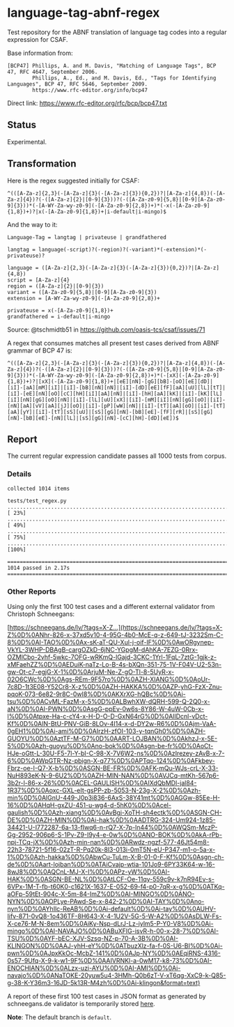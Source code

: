 # language-tag-abnf-regex

Test repository for the ABNF translation of language tag codes into a regular expression for CSAF.

Base information from:
```
[BCP47] Phillips, A. and M. Davis, "Matching of Language Tags", BCP 47, RFC 4647, September 2006. 
        Phillips, A., Ed., and M. Davis, Ed., "Tags for Identifying Languages", BCP 47, RFC 5646, September 2009.
        https://www.rfc-editor.org/info/bcp47
```
Direct link: https://www.rfc-editor.org/rfc/bcp/bcp47.txt

## Status

Experimental.

## Transformation

Here is the regex suggested initially for CSAF: 
```
^(([A-Za-z]{2,3}(-[A-Za-z]{3}(-[A-Za-z]{3}){0,2})?|[A-Za-z]{4,8})(-[A-Za-z]{4})?(-([A-Za-z]{2}|[0-9]{3}))?(-([A-Za-z0-9]{5,8}|[0-9][A-Za-z0-9]{3}))*(-[A-WY-Za-wy-z0-9](-[A-Za-z0-9]{2,8})+)*(-x(-[A-Za-z0-9]{1,8})+)?|x(-[A-Za-z0-9]{1,8})+|i-default|i-mingo)$
```

And the way to it:
```
Language-Tag = langtag | privateuse | grandfathered

langtag = language(-script)?(-region)?(-variant)*(-extension)*(-privateuse)?

language = ([A-Za-z]{2,3}(-[A-Za-z]{3}(-[A-Za-z]{3}){0,2})?|[A-Za-z]{4,8})
script = [A-Za-z]{4}
region = ([A-Za-z]{2}|[0-9]{3})
variant = ([A-Za-z0-9]{5,8}|[0-9][A-Za-z0-9]{3})
extension = [A-WY-Za-wy-z0-9](-[A-Za-z0-9]{2,8})+

privateuse = x(-[A-Za-z0-9]{1,8})+
grandfathered = i-default|i-mingo
```

Source: @tschmidtb51 in https://github.com/oasis-tcs/csaf/issues/71

A regex that consumes matches all present test cases derived from ABNF grammar of BCP 47 is:

```
^(([A-Za-z]{2,3}(-[A-Za-z]{3}(-[A-Za-z]{3}){0,2})?|[A-Za-z]{4,8})(-[A-Za-z]{4})?(-([A-Za-z]{2}|[0-9]{3}))?(-([A-Za-z0-9]{5,8}|[0-9][A-Za-z0-9]{3}))*(-[A-WY-Za-wy-z0-9](-[A-Za-z0-9]{2,8})+)*(-[xX](-[A-Za-z0-9]{1,8})+)?|[xX](-[A-Za-z0-9]{1,8})+|[eE][nN]-[gG][bB]-[oO][eE][dD]|[iI]-[aA][mM][iI]|[iI]-[bB][nN][nN]|[iI]-[dD][eE][fF][aA][uU][lL][tT]|[iI]-[eE][nN][oO][cC][hH][iI][aA][nN]|[iI]-[hH][aA][kK]|[iI]-[kK][lL][iI][nN][gG][oO][nN]|[iI]-[lL][uU][xX]|[iI]-[mM][iI][nN][gG][oO]|[iI]-[nN][aA][vV][aA][jJ][oO]|[iI]-[pP][wW][nN]|[iI]-[tT][aA][oO]|[iI]-[tT][aA][yY]|[iI]-[tT][sS][uU]|[sS][gG][nN]-[bB][eE]-[fF][rR]|[sS][gG][nN]-[bB][eE]-[nN][lL]|[sS][gG][nN]-[cC][hH]-[dD][eE])$
```

## Report

The current regular expression candidate passes all 1000 tests from corpus.

### Details

```
collected 1014 items

tests/test_regex.py ................................................................................................................................................................................................................................................... [ 23%]
....................................................................................................................................................................................................................................................................... [ 49%]
....................................................................................................................................................................................................................................................................... [ 75%]
.....................................................................................................................................................................................................................................................                   [100%]

============================================================================================================================ 1014 passed in 2.17s =============================================================================================================================
```

### Other Reports

Using only the first 100 test cases and a different external validator from Christoph Schneegans:

[https://schneegans.de/lv/?tags=X-Z...](https://schneegans.de/lv/?tags=X-Z%0D%0ANhr-826-x-37xd5v10-4-95G-4b0-McE-q-z-649-tJ-3232Sm-C-8%0D%0AI-TAO%0D%0Ax-sK-aT-QU-Xul-j-oif-IF%0D%0AwORgynep-VkYL-3WHP-DBAgB-cargOZkD-6jNC-YGpgM-dAhKA-7EZG-0Rrx-OZMlCbo-2vhf-5wkc-7OFG-wRKmQ-lGajd-3CKC-1Yrl-1FqL-7ztG-1gjk-z-xMFaehZZ%0D%0AEDuiK-naTz-Lo-B-4s-bXQn-351-75-1V-F04V-U2-53n-gw-Ot-c7-egjG-X-1%0D%0ArjuM-Ne-Z-gO-Tl-8-5UyR-x-02O6CWc%0D%0Ags-REm-9F57ro%0D%0AZH-XIANG%0D%0AoUr-7c8D-1t3E08-Y52Cr8-X-z%0D%0AZH-HAKKA%0D%0AZP-yhG-FzX-Znu-pqoK-073-6e82-9r8C-0wI8%0D%0AKXrXG-hQBc%0D%0Ai-tsu%0D%0ACvML-FazM-x-5%0D%0ALBwhXW-dQRH-599-Q-2Q0-x-aN%0D%0AI-PWN%0D%0AsgG-ppEv-0w6s-8Y86-W-4uW-0Cb-x-l%0D%0Atpxe-Ha-c-cY4-x-H-D-O-D-GxN64rG%0D%0AIlDcnl-vDct-Kf%0D%0AlN-BtU-PNV-GiB-8LOv-4I14-x-d-DY2w-R6%0D%0Ajm-VaA-0gEH1%0D%0Ai-ami%0D%0AIrzH-zfOI-103-y-tqnGh0%0D%0AZH-GUOYU%0D%0AztTF-M-G7%0D%0AART-LOJBAN%0D%0AkhzJ-x-5E-5%0D%0Azh-guoyu%0D%0Ano-bok%0D%0Asgn-be-fr%0D%0AoCt-HJe-oGtt-L-30U-F5-7l-Y-bI-C-98-X-7V6W2-ns%0D%0AzIrezey-zAvB-x-7-6%0D%0AWpGTR-Nz-pbign-X-q77%0D%0APTqo-124%0D%0AFkbev-Fbrz-oe-I-Q7-X-b%0D%0ASGN-BE-FR%0D%0AFK-mQu-WJs-crL-X-33-NuH893eK-N-9-6U2%0D%0AZH-MIN-NAN%0D%0AVJCq-mtKh-567p6-3b2r-l-86-x-26%0D%0ACEL-GAULISH%0D%0AIXdQbMDl-jal84-1R37%0D%0Aoxc-GXL-eIt-gsPP-zb-5053-N-23g-X-2%0D%0Azh-min%0D%0AlGnU-449-J0p3i836-6AxS-38Y41mt%0D%0AGGw-85Ee-H-16%0D%0AHqH-gxZU-451-u-wg4-d-5hK0%0D%0Acel-gaulish%0D%0Azh-xiang%0D%0AvBgj-XoTH-sh4ectk%0D%0ASGN-CH-DE%0D%0AZH-MIN%0D%0Ai-hak%0D%0AADTRG-324-Um924-1z85-34421-U-I772287-6a-13-fIwq6-n-rQ7-X-7p-ln44%0D%0AWQSm-MczP-Gg-2952-906p6-S-1Pv-Z9-I9y4-e-0w%0D%0ANO-BOK%0D%0AkA-rPb-npj-TCq-jX%0D%0Azh-min-nan%0D%0ARwdz-ngzf-577-46Jt54m8-22h3-78721-5f16-02zT-R-Pq20k-8l3-013i-0mT5N-eU-P347-m1-o-5a-x-1%0D%0Azh-hakka%0D%0AbwCu-TuLm-X-B-01-0-F-Kf%0D%0Asgn-ch-de%0D%0Aart-lojban%0D%0ATAiCvajp-wtia-101Jo9-6PY33K64-w-16-8wJ8%0D%0AQCnL-MJ-X-I%0D%0APz-yW%0D%0AI-HAK%0D%0ASGN-BE-NL%0D%0AtLCF-Oe-11qy-559c9v-k7nR94Ev-s-6VPx-1M-T-fb-t60K0-c1621X-1637-E-052-69-f4-p0-7qR-x-g%0D%0ATKq-aOFp-59tEt-904c-X-5m-84-ImZ%0D%0AI-MINGO%0D%0ANO-NYN%0D%0AOPLye-PAwd-Se-x-842-2%0D%0AI-TAY%0D%0Ano-nyn%0D%0AYhIlc-ReAB%0D%0Ai-default%0D%0Ai-tay%0D%0AUHV-Iifv-871-0vQ8-1o436TF-8H643-X-4-1U2V-5G-5-W-A2%0D%0AsDLW-Fs-X-ce76-M-N-8em%0D%0AiKy-Nsp-dLrJ-Lz-iylm5-P-Y0-V8%0D%0Ai-mingo%0D%0AI-NAVAJO%0D%0ABuXFIG-isvR-h-00-x-28-7%0D%0AI-TSU%0D%0AYF-bEC-XJV-Szsq-NZ-p-70-A-3B%0D%0AI-KLINGON%0D%0AAJ-yhH-eY%0D%0ATbuzXlz-fa-f-0S-U6-BI%0D%0Ai-pwn%0D%0AJpxKkOc-McbZ-141%0D%0AJp-NY%0D%0AEqiRNS-4316-0s57-9Ufq-X-9-k-w1-9F%0D%0AAIVRNKl-a-0wM17-k8-73%0D%0AI-ENOCHIAN%0D%0ALzx-uzi-AYU%0D%0AI-AMI%0D%0Ai-navajo%0D%0ANaTOKE-20yuw5u4-3HMh-Q0b6zT-V-xT6qg-XxC9-k-Q85-g-38-K-Y36m3-16JD-5k13R-M4zh%0D%0Ai-klingon&format=text)

A report of these first 100 test cases in JSON format as generated by schneegans.de validator is temporarily stored [here](report-1-100-schneegans-dot-de-report.json).


**Note**: The default branch is `default`.

